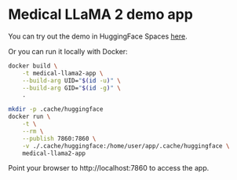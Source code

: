 # Medical LLaMA 2 demo app

You can try out the demo in HuggingFace Spaces [here](https://huggingface.co/spaces/minhnguyent546/Med-Alpaca-2-7b-chat).

Or you can run it locally with Docker:
```bash
docker build \
    -t medical-llama2-app \
    --build-arg UID="$(id -u)" \
    --build-arg GID="$(id -g)" \
    . 

mkdir -p .cache/huggingface
docker run \
    -t \
    --rm \
    --publish 7860:7860 \
    -v ./.cache/huggingface:/home/user/app/.cache/huggingface \
    medical-llama2-app
```

Point your browser to http://localhost:7860 to access the app.

